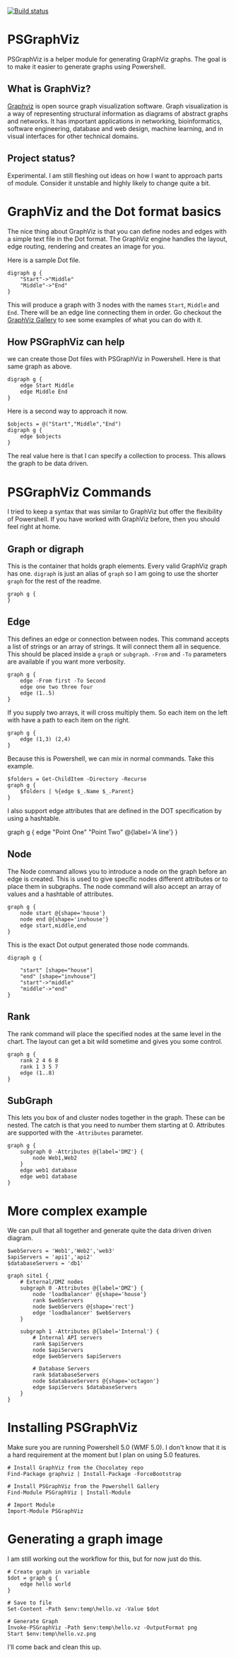 [![Build status](https://ci.appveyor.com/api/projects/status/cgo827o4f74lmf9w/branch/master?svg=true)](https://ci.appveyor.com/project/kevinmarquette/PSGraphViz/branch/master) 

# PSGraphViz

PSGraphViz is a helper module for generating GraphViz graphs. The goal is to make it easier to generate graphs using Powershell. 

## What is GraphViz?

[Graphviz](http://graphviz.org/) is open source graph visualization software. Graph visualization is a way of representing structural information as diagrams of abstract graphs and networks. It has important applications in networking, bioinformatics,  software engineering, database and web design, machine learning, and in visual interfaces for other technical domains. 

## Project status?
Experimental. I am still fleshing out ideas on how I want to approach parts of module. Consider it unstable and highly likely to change quite a bit. 

# GraphViz and the Dot format basics
The nice thing about GraphViz is that you can define nodes and edges with a simple text file in the Dot format. The GraphViz engine handles the layout, edge routing, rendering and creates an image for you. 

Here is a sample Dot file.

    digraph g {
        "Start"->"Middle"
        "Middle"->"End"
    }

This will produce a graph with 3 nodes with the names `Start`, `Middle` and `End`. There will be an edge line connecting them in order. Go checkout the [GraphViz Gallery](http://graphviz.org/Gallery.php) to see some examples of what you can do with it.

## How PSGraphViz can help
we can create those Dot files with PSGraphViz in Powershell. Here is that same graph as above.

    digraph g {
        edge Start Middle
        edge Middle End
    }

Here is a second way to approach it now.

    $objects = @("Start","Middle","End")
    digraph g {
        edge $objects
    }

 The real value here is that I can specify a collection to process. This allows the graph to be data driven.

# PSGraphViz Commands
I tried to keep a syntax that was similar to GraphViz but offer the flexibility of Powershell. If you have worked with GraphViz before, then you should feel right at home.

## Graph or digraph
This is the container that holds graph elements. Every valid GraphViz graph has one. `digraph` is just an alias of `graph` so I am going to use the shorter `graph` for the rest of the readme.

    graph g {        
    }

## Edge
This defines an edge or connection between nodes. This command accepts a list of strings or an array of strings. It will connect them all in sequence. This should be placed inside a `graph` or `subgraph`. `-From` and `-To` parameters are available if you want more verbosity.

    graph g {
        edge -From first -To Second
        edge one two three four
        edge (1..5)
    }

If you supply two arrays, it will cross multiply them. So each item on the left with have a path to each item on the right.

    graph g {
        edge (1,3) (2,4)
    }
    
Because this is Powershell, we can mix in normal commands. Take this example.

    $folders = Get-ChildItem -Directory -Recurse
    graph g {
        $folders | %{edge $_.Name $_.Parent} 
    }

I also support edge attributes that are defined in the DOT specification by using a hashtable.

   graph g {
       edge "Point One" "Point Two" @{label='A line'}
   }

## Node
The Node command allows you to introduce a node on the graph before an edge is created. This is used to give specific nodes different attributes or to place them in subgraphs. The node command will also accept an array of values and a hashtable of attributes.

    graph g {
        node start @{shape='house'}
        node end @{shape='invhouse'}
        edge start,middle,end
    }

This is the exact Dot output generated those node commands.

    digraph g {

        "start" [shape="house"]
        "end" [shape="invhouse"]
        "start"->"middle" 
        "middle"->"end" 
    }

## Rank
The rank command will place the specified nodes at the same level in the chart. The layout can get a bit wild sometime and gives you some control.

    graph g {
        rank 2 4 6 8
        rank 1 3 5 7
        edge (1..8)
    }

## SubGraph
This lets you box of and cluster nodes together in the graph. These can be nested. The catch is that you need to number them starting at 0. Attributes are supported with the `-Attributes` parameter.

    graph g {
        subgraph 0 -Attributes @{label='DMZ'} {
            node Web1,Web2
        }
        edge web1 database
        edge web1 database
    }

# More complex example
We can pull that all together and generate quite the data driven driven diagram.

    $webServers = 'Web1','Web2','web3'
    $apiServers = 'api1','api2'
    $databaseServers = 'db1'

    graph site1 {
        # External/DMZ nodes
        subgraph 0 -Attributes @{label='DMZ'} {
            node 'loadbalancer' @{shape='house'}
            rank $webServers
            node $webServers @{shape='rect'}
            edge 'loadbalancer' $webServers
        }

        subgraph 1 -Attributes @{label='Internal'} {
            # Internal API servers
            rank $apiServers
            node $apiServers   
            edge $webServers $apiServers
        
            # Database Servers
            rank $databaseServers
            node $databaseServers @{shape='octagon'}
            edge $apiServers $databaseServers
        }    
    }



# Installing PSGraphViz
Make sure you are running Powershell 5.0 (WMF 5.0). I don't know that it is a hard requirement at the moment but I plan on using 5.0 features.

    # Install GraphViz from the Chocolatey repo
    Find-Package graphviz | Install-Package -ForceBootstrap

    # Install PSGraphViz from the Powershell Gallery
    Find-Module PSGraphViz | Install-Module 

    # Import Module
    Import-Module PSGraphViz

# Generating a graph image
I am still working out the workflow for this, but for now just do this.

    # Create graph in variable
    $dot = graph g {
        edge hello world
    }

    # Save to file
    Set-Content -Path $env:temp\hello.vz -Value $dot
    
    # Generate Graph
    Invoke-PSGraphViz -Path $env:temp\hello.vz -OutputFormat png
    Start $env:temp\hello.vz.png

I'll come back and clean this up.